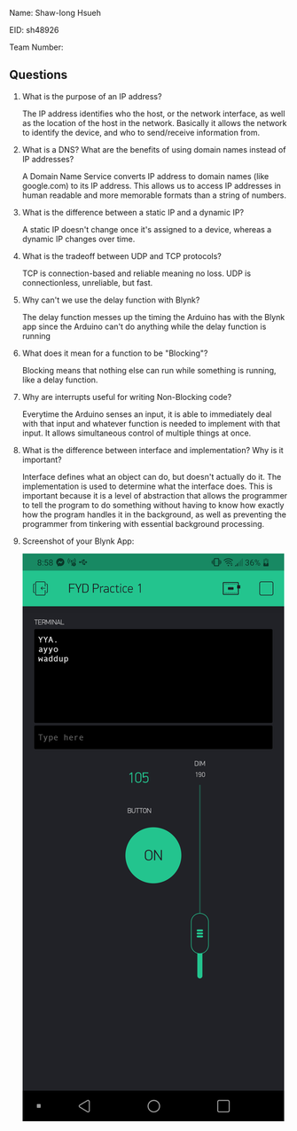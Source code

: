 Name: Shaw-Iong Hsueh

EID: sh48926

Team Number:

## Questions

1. What is the purpose of an IP address?

    The IP address identifies who the host, or the network interface, as well as the location of the host in the network. Basically it allows the network to identify the device, and who to send/receive information from.

2. What is a DNS? What are the benefits of using domain names instead of IP addresses?

    A Domain Name Service converts IP address to domain names (like google.com) to its IP address. This allows us to access IP addresses in human readable and more memorable formats than a string of numbers.

3. What is the difference between a static IP and a dynamic IP?

    A static IP doesn't change once it's assigned to a device, whereas a dynamic IP changes over time.

4. What is the tradeoff between UDP and TCP protocols?

    TCP is connection-based and reliable meaning no loss. UDP is connectionless, unreliable, but fast.

5. Why can't we use the delay function with Blynk?

    The delay function messes up the timing the Arduino has with the Blynk app since the Arduino can't do anything while the delay function is running

6. What does it mean for a function to be "Blocking"?

    Blocking means that nothing else can run while something is running, like a delay function.

7. Why are interrupts useful for writing Non-Blocking code?

    Everytime the Arduino senses an input, it is able to immediately deal with that input and whatever function is needed to implement with that input. It allows simultaneous control of multiple things at once. 

8. What is the difference between interface and implementation? Why is it important?

   Interface defines what an object can do, but doesn't actually do it. The implementation is used to determine what the interface does. This is important because it is a level of abstraction that allows the programmer to tell the program to do something without having to know how exactly how the program handles it in the background, as well as preventing the programmer from tinkering with essential background processing. 

9. Screenshot of your Blynk App:

    ![your image here->](img/BlynkApp.png)
